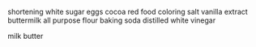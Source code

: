 shortening
white sugar
eggs
cocoa
red food coloring
salt
vanilla extract
buttermilk
all purpose flour
baking soda
distilled white vinegar

milk
butter